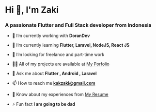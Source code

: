 <h1>Hi 👋, I'm Zaki</h1>
<h3>A passionate Flutter and Full Stack developer from Indonesia</h3>


- 🔭 I’m currently working with **DoranDev**

- 🌱 I’m currently learning **Flutter, Laravel, NodeJS, React JS**

- 👯 I’m looking for freelance and part-time work

- 👨‍💻 All of my projects are available at [ My Porfolio](https://kakzaki.my.id/)

- 💬 Ask me about **Flutter , Android , Laravel**

- 📫 How to reach me **kakzaki@gmail.com**

- 📄 Know about my experiences from [My Resume](https://kakzaki.my.id/)

- ⚡ Fun fact **I am going to be dad**

